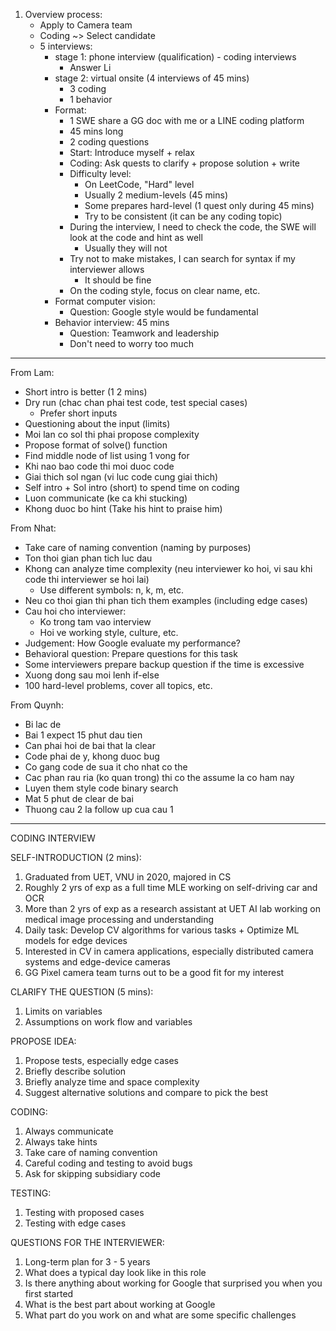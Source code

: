 
1. Overview process:
    - Apply to Camera team
    - Coding ~> Select candidate
    - 5 interviews:
        - stage 1: phone interview (qualification) - coding interviews
            - Answer Li
        - stage 2: virtual onsite (4 interviews of 45 mins)
            - 3 coding
            - 1 behavior
        - Format:
            - 1 SWE share a GG doc with me or a LINE coding platform
            - 45 mins long
            - 2 coding questions
            - Start: Introduce myself + relax
            - Coding: Ask quests to clarify + propose solution + write
            - Difficulty level:
                - On LeetCode, "Hard" level
                - Usually 2 medium-levels (45 mins)
                - Some prepares hard-level (1 quest only during 45 mins)
                - Try to be consistent (it can be any coding topic)
            - During the interview, I need to check the code, the SWE will look at the code and hint as well
                - Usually they will not
            - Try not to make mistakes, I can search for syntax if my interviewer allows
                - It should be fine
            - On the coding style, focus on clear name, etc.
        - Format computer vision:
            - Question: Google style would be fundamental
        - Behavior interview: 45 mins
            - Question: Teamwork and leadership
            - Don't need to worry too much

---
From Lam:
- Short intro is better (1 2 mins)
- Dry run (chac chan phai test code, test special cases)
    - Prefer short inputs
- Questioning about the input (limits)
- Moi lan co sol thi phai propose complexity
- Propose format of solve() function
- Find middle node of list using 1 vong for
- Khi nao bao code thi moi duoc code
- Giai thich sol ngan (vi luc code cung giai thich)
- Self intro + Sol intro (short) to spend time on coding
- Luon communicate (ke ca khi stucking)
- Khong duoc bo hint (Take his hint to praise him)

From Nhat:
- Take care of naming convention (naming by purposes)
- Ton thoi gian phan tich luc dau
- Khong can analyze time complexity (neu interviewer ko hoi, vi sau khi code thi interviewer se hoi lai)
    - Use different symbols: n, k, m, etc.
- Neu co thoi gian thi phan tich them examples (including edge cases)
- Cau hoi cho interviewer: 
    - Ko trong tam vao interview
    - Hoi ve working style, culture, etc.
- Judgement: How Google evaluate my performance?
- Behavioral question: Prepare questions for this task
- Some interviewers prepare backup question if the time is excessive
- Xuong dong sau moi lenh if-else
- 100 hard-level problems, cover all topics, etc.

From Quynh:
- Bi lac de
- Bai 1 expect 15 phut dau tien
- Can phai hoi de bai that la clear
- Code phai de y, khong duoc bug
- Co gang code de sua it cho nhat co the
- Cac phan rau ria (ko quan trong) thi co the assume la co ham nay
- Luyen them style code binary search
- Mat 5 phut de clear de bai
- Thuong cau 2 la follow up cua cau 1
---
CODING INTERVIEW

SELF-INTRODUCTION (2 mins):
1. Graduated from UET, VNU in 2020, majored in CS
2. Roughly 2 yrs of exp as a full time MLE working on self-driving car and OCR
3. More than 2 yrs of exp as a research assistant at UET AI lab working on medical image processing and understanding
4. Daily task: Develop CV algorithms for various tasks + Optimize ML models for edge devices
5. Interested in CV in camera applications, especially distributed camera systems and edge-device cameras
6. GG Pixel camera team turns out to be a good fit for my interest

CLARIFY THE QUESTION (5 mins):
1. Limits on variables
2. Assumptions on work flow and variables

PROPOSE IDEA:
1. Propose tests, especially edge cases
2. Briefly describe solution
3. Briefly analyze time and space complexity
4. Suggest alternative solutions and compare to pick the best

CODING:
1. Always communicate
2. Always take hints
3. Take care of naming convention
4. Careful coding and testing to avoid bugs
5. Ask for skipping subsidiary code

TESTING:
1. Testing with proposed cases
2. Testing with edge cases

QUESTIONS FOR THE INTERVIEWER:
1. Long-term plan for 3 - 5 years
2. What does a typical day look like in this role
3. Is there anything about working for Google that surprised you when you first started
4. What is the best part about working at Google
5. What part do you work on and what are some specific challenges